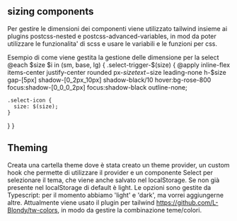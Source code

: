 ## sizing components

Per gestire le dimensioni dei componenti viene utilizzato tailwind insieme ai plugins postcss-nested e postcss-advanced-variables, in mod da poter utilizzare le funzionalita' di scss e usare le variabili e le funzioni per css.

Esempio di come viene gestita la gestione delle dimensione per la select
@each $size $i in (sm, base, lg) {
  .select-trigger-$(size) {
    @apply inline-flex items-center justify-center rounded px-$size text-$size leading-none h-$size gap-[5px] shadow-[0_2px_10px] shadow-black/10 hover:bg-rose-800 focus:shadow-[0_0_0_2px] focus:shadow-black outline-none;

    .select-icon {
      size: $(size);
    }
  }
}

## Theming
Creata una cartella theme dove è stata creato un theme provider, un custom hook che permette di utilizzare il provider e un componente Select per selezionare il tema, che viene anche salvato nel localStorage. Se non già presente nel localStorage di default è light.
Le opzioni sono gestite da Typescript: per il momento abbiamo 'light' e 'dark', ma vorrei aggiungerne altre.
Attualmente viene usato il plugin per tailwind https://github.com/L-Blondy/tw-colors, in modo da gestire la combinazione teme/colori.